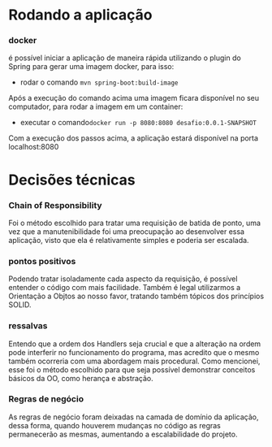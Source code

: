 # Rodando a aplicação
### docker
é possível iniciar a aplicação de maneira rápida utilizando o plugin do Spring para gerar uma imagem docker, para isso:
-  rodar o comando `mvn spring-boot:build-image`
  
Após a execução do comando acima uma imagem ficara disponível no seu computador, para rodar a imagem em um container:
- executar o comando`docker run -p 8080:8080 desafio:0.0.1-SNAPSHOT`

Com a execução dos passos acima, a aplicação estará disponível na porta localhost:8080
# Decisões técnicas
### Chain of Responsibility
Foi o método escolhido para tratar uma requisição de batida de ponto, uma vez que a manutenibilidade foi uma preocupação ao desenvolver essa aplicação, visto que ela é relativamente simples e poderia ser escalada.
### pontos positivos
Podendo tratar isoladamente cada aspecto da requisição, é possível entender o código com mais facilidade.
Também é legal utilizarmos a Orientação a Objtos ao nosso favor, tratando também tópicos dos princípios SOLID.
### ressalvas
Entendo que a ordem dos Handlers seja crucial e que a alteração na ordem pode interferir no funcionamento do programa, mas acredito que o mesmo também ocorreria com uma abordagem mais procedural.
Como mencionei, esse foi o método escolhido para que seja possível demonstrar conceitos básicos da OO, como herança e abstração.
### Regras de negócio
As regras de negócio foram deixadas na camada de domínio da aplicação, dessa forma, quando houverem mudanças no código as regras permanecerão as mesmas, aumentando a escalabilidade do projeto.

